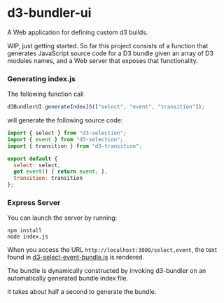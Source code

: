 # d3-bundler-ui
A Web application for defining custom d3 builds.

WIP, just getting started. So far this project consists of a function that generates JavaScript source code for a D3 bundle given an array of D3 modules names, and a Web server that exposes that functionality.

### Generating index.js

The following function call

```javascript
d3BundlerUI.generateIndexJS(["select", "event", "transition"]);
```

will generate the following source code:

```javascript
import { select } from "d3-selection";
import { event } from "d3-selection";
import { transition } from "d3-transition";

export default {
  select: select,
  get event() { return event; },
  transition: transition
};
```

### Express Server

You can launch the server by running:

```
npm install
node index.js
```

When you access the URL `http://localhost:3000/select,event`, the text found in [d3-select-event-bundle.js](https://github.com/curran/d3-bundler-ui/blob/master/d3-select-event-bundle.js) is rendered.

The bundle is dynamically constructed by invoking d3-bundler on an automatically generated bundle index file.

It takes about half a second to generate the bundle.

